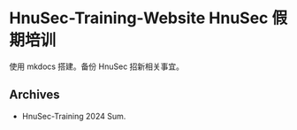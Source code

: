 # HnuSec-Training-Website HnuSec 假期培训

使用 mkdocs 搭建。备份 HnuSec 招新相关事宜。

## Archives

- HnuSec-Training 2024 Sum.
